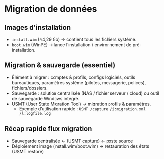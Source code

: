 # Migration de données

## Images d'installation
- `install.wim` (≈4,29 Go) → contient tous les fichiers système.
- `boot.wim` (WinPE) → lance l’installation / environnement de pré-installation.

## Migration & sauvegarde (essentiel)
- Élément à migrer : comptes & profils, configs logiciels, outils bureautiques, paramètres système (pilotes, messagerie, polices), fichiers/dossiers.
- Sauvegarde : solution centralisée (NAS / fichier serveur / cloud) ou outil de sauvegarde Windows intégré.
- USMT (User State Migration Tool) → migration profils & paramètres.
  - Exemple d’utilisation rapide : `USMT /capture /i:migration.xml /l:logfile.log`

## Récap rapide flux migration
- Sauvegarde centralisée ← (USMT capture) ← poste source  
- Déploiement image (install.wim/boot.wim) → restauration des états (USMT restore)